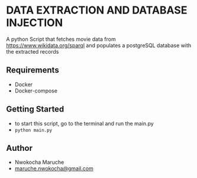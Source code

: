 # DATA EXTRACTION AND DATABASE INJECTION

A python Script that fetches movie data from https://www.wikidata.org/sparql and populates 
a postgreSQL database with the extracted records

## Requirements
- Docker
- Docker-compose

## Getting Started
- to start this script, go to the terminal and run the main.py
- `python main.py`

## Author
- Nwokocha Maruche
- maruche.nwokocha@gmail.com
